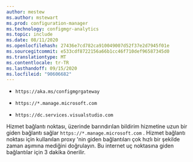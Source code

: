 ```yaml
---
author: mestew
ms.author: mstewart
ms.prod: configuration-manager
ms.technology: configmgr-analytics
ms.topic: include
ms.date: 08/11/2020
ms.openlocfilehash: 27436e7cd782ca910049007d52f37e2d7945f01e
ms.sourcegitcommit: e533cdf8722156a66b1cc46f710def96587345d0
ms.translationtype: MT
ms.contentlocale: tr-TR
ms.lasthandoff: 09/15/2020
ms.locfileid: "90606682"
---
```

- `https://aka.ms/configmgrgateway`

- `https://*.manage.microsoft.com` <!--7424742-->

- `https://dc.services.visualstudio.com` <!--7541816-->

Hizmet bağlantı noktası, üzerinde barındırılan bildirim hizmetine uzun bir giden bağlantı sağlar `https://*.manage.microsoft.com` . Hizmet bağlantı noktası için kullanılan proxy 'nin giden bağlantıları çok hızlı bir şekilde zaman aşımına mediğini doğrulayın. Bu internet uç noktasına giden bağlantılar için 3 dakika önerilir. <!--7820969-->